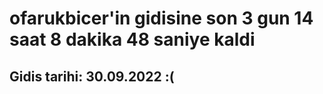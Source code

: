 # ofarukbicer'in gidisine son 3 gun 14 saat 8 dakika 48 saniye kaldi

## Gidis tarihi: 30.09.2022 :(